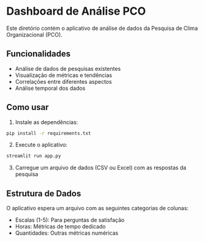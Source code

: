 # Dashboard de Análise PCO

Este diretório contém o aplicativo de análise de dados da Pesquisa de Clima Organizacional (PCO).

## Funcionalidades

- Análise de dados de pesquisas existentes
- Visualização de métricas e tendências
- Correlações entre diferentes aspectos
- Análise temporal dos dados

## Como usar

1. Instale as dependências:
```bash
pip install -r requirements.txt
```

2. Execute o aplicativo:
```bash
streamlit run app.py
```

3. Carregue um arquivo de dados (CSV ou Excel) com as respostas da pesquisa

## Estrutura de Dados

O aplicativo espera um arquivo com as seguintes categorias de colunas:

- Escalas (1-5): Para perguntas de satisfação
- Horas: Métricas de tempo dedicado
- Quantidades: Outras métricas numéricas